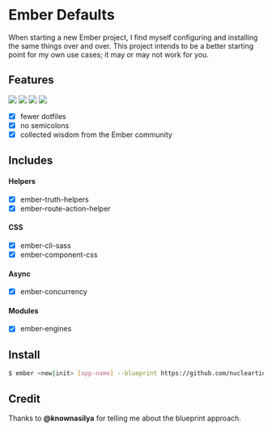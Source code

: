
# Ember Defaults

When starting a new Ember project, I find myself configuring and installing the
same things over and over. This project intends to be a better starting point
for my own use cases; it may or may not work for you.

## Features

![](https://github.com/jmhobbs/cultofthepartyparrot.com/blob/master/parrots/parrot.gif)
![](https://github.com/jmhobbs/cultofthepartyparrot.com/blob/master/parrots/parrot.gif)
![](https://github.com/jmhobbs/cultofthepartyparrot.com/blob/master/parrots/parrot.gif)
![](https://github.com/jmhobbs/cultofthepartyparrot.com/blob/master/parrots/parrot.gif)

- [x] fewer dotfiles
- [x] no semicolons
- [x] collected wisdom from the Ember community

## Includes

#### Helpers

- [x] ember-truth-helpers
- [x] ember-route-action-helper

#### CSS

- [x] ember-cli-sass
- [x] ember-component-css

#### Async

- [x] ember-concurrency

#### Modules

- [x] ember-engines

## Install

```bash
$ ember <new|init> [app-name] --blueprint https://github.com/nucleartide/ember-defaults.git
```

## Credit

Thanks to <strong>@knownasilya</strong> for telling me about the blueprint
approach.

